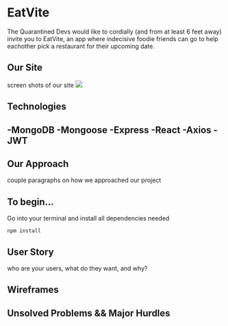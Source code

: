 # EatVite
The Quarantined Devs
would like to cordially (and from at least 6 feet away) invite you to EatVite, an app where indecisive foodie friends can go to help eachother pick a restaurant for their upcoming date.

## Our Site
screen shots of our site
<img src='./homepage.png'>

## Technologies
-MongoDB 
-Mongoose
-Express
-React
-Axios
-JWT
-

## Our Approach
couple paragraphs on how we approached our project

## To begin...
Go into your terminal and install all dependencies needed 
```
npm install
```

## User Story 
who are your users, what do they want, and why?


## Wireframes

## Unsolved Problems && Major Hurdles
